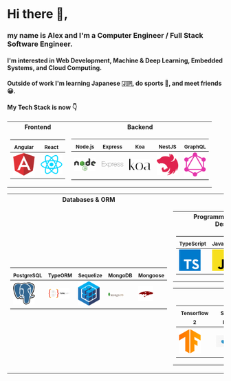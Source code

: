 # Hi there 👋,

### my name is Alex and I'm a Computer Engineer / Full Stack Software Engineer.
#### I'm interested in Web Development, Machine & Deep Learning, Embedded Systems, and Cloud Computing.

#### Outside of work I'm learning Japanese 🇯🇵, do sports 🏃, and meet friends 😀.

#### My Tech Stack is now 👇

<table>
<tr><th>Frontend </th><th>Backend</th></tr>
<tr><td>

|<sub>  Angular </sub> | <sub>  React </sub> |
|--|--
<img src="https://github.com/nik-neg/nik-neg/blob//main/images/angular-icon.svg" alt="drawing" width="50"/> |  <img src="https://github.com/nik-neg/nik-neg/blob//main/images/react.svg" alt="drawing" width="50"/>

</td><td>

<sub> Node.js  </sub>  | <sub> Express  </sub> | <sub> Koa </sub> | <sub> NestJS </sub>   | <sub>   GraphQL </sub> 
|--|--|--|--|--
<img src="https://github.com/nik-neg/nik-neg/blob//main/images/nodejs.svg" alt="drawing" width="50"/> |  <img src="https://github.com/nik-neg/nik-neg/blob//main/images/express.svg" alt="drawing" width="50"/> | <img src="https://github.com/nik-neg/nik-neg/blob//main/images/koa.svg" alt="drawing" width="50"/> | <img src="https://github.com/nik-neg/nik-neg/blob//main/images/nestjs.svg" alt="drawing" width="50"/> | <img src="https://github.com/nik-neg/nik-neg/blob//main/images/graphql.svg" alt="drawing" width="50"/> 
</td></tr> </table> 

<table>
<tr><th>Databases & ORM </th></tr>
<tr><td>
 
<sub> PostgreSQL </sub> | <sub> TypeORM </sub>  | <sub>  Sequelize </sub> | <sub> MongoDB </sub> | <sub> Mongoose </sub> 
|--|--|--|--|--
 <img src="https://github.com/nik-neg/nik-neg/blob//main/images/postgresql.svg" alt="drawing" width="50"/> | <img src="https://github.com/nik-neg/nik-neg/blob//main/images/type_orm.png" alt="drawing" width="50"/> | <img src="https://github.com/nik-neg/nik-neg/blob//main/images/sequelize.svg" alt="drawing" width="50"/>  |  <img src="https://github.com/nik-neg/nik-neg/blob//main/images/mongodb.svg" alt="drawing" width="35"/> | <img src="https://github.com/nik-neg/nik-neg/blob//main/images/mongoose.png" alt="drawing" width="35"/>
 
 </td><td>
 
<table>
 
<tr><th>Programming Languages / Hardware Description Language</th></tr>
<tr><td>

<sub> TypeScript   </sub>      | <sub> JavaScript </sub>      | <sub> Python </sub>      | <sub> C++ </sub>       | <sub> Java </sub> | <sub> VHDL </sub>
|--|--|--|--|--|--
<img src="https://github.com/nik-neg/nik-neg/blob//main/images/typescript-icon.svg" alt="drawing" width="50"/> |  <img src="https://github.com/nik-neg/nik-neg/blob//main/images/javascript.svg" alt="drawing" width="50"/> | <img src="https://github.com/nik-neg/nik-neg/blob//main/images/python.svg" alt="drawing" width="50"/> | <img src="https://github.com/nik-neg/nik-neg/blob//main/images/c-plusplus.svg" alt="drawing" width="50"/> | <img src="https://github.com/nik-neg/nik-neg/blob//main/images/java.svg" alt="drawing" width="50"/> | <img src="https://github.com/nik-neg/nik-neg/blob//main/images/vhdl.png" alt="drawing" width="50"/> 
 </table> 
 
 <table>
<tr><th>Worked with </th></tr>
<tr><td>

 <sub> Tensorflow 2 </sub> |  <sub> Scikit-learn </sub> | <sub> OpenCV </sub> | <sub> Altera </sub> | <sub> Android </sub> 
|--|--|--|--|--
<img src="https://github.com/nik-neg/nik-neg/blob//main/images/tensorflow.svg" alt="drawing" width="50"/> | <img src="https://github.com/nik-neg/nik-neg/blob//main/images/scikit.jpg" alt="drawing" width="50"/> | <img src="https://github.com/nik-neg/nik-neg/blob//main/images/opencv.svg" alt="drawing" width="50"/> |  <img src="https://github.com/nik-neg/nik-neg/blob//main/images/altera.svg" alt="drawing" width="35"/> | <img src="https://github.com/nik-neg/nik-neg/blob//main/images/android-icon.svg" alt="drawing" width="35"/> 
</td></tr> </table> 

 </table> 
